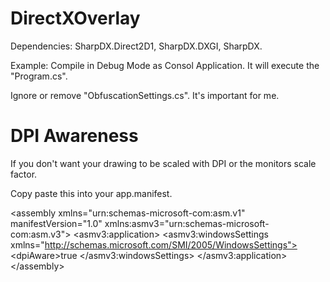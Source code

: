 # DirectXOverlay

Dependencies: SharpDX.Direct2D1, SharpDX.DXGI, SharpDX.

Example:
Compile in Debug Mode as Consol Application. It will execute the "Program.cs".

Ignore or remove "ObfuscationSettings.cs". It's important for me.

# DPI Awareness

If you don't want your drawing to be scaled with DPI or the monitors scale factor.

Copy paste this into your app.manifest.

\<assembly xmlns="urn:schemas-microsoft-com:asm.v1" manifestVersion="1.0" xmlns:asmv3="urn:schemas-microsoft-com:asm.v3">
   \<asmv3:application>
      \<asmv3:windowsSettings xmlns="http://schemas.microsoft.com/SMI/2005/WindowsSettings">
         \<dpiAware>true</dpiAware>
      \</asmv3:windowsSettings>
   \</asmv3:application>
\</assembly>
